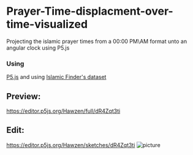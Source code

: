 # Prayer-Time-displacment-over-time-visualized
Projecting the islamic prayer times from a 00:00 PM\AM format unto an angular clock using P5.js

### Using
[P5.js](https://p5js.org/)
and using [Islamic Finder's dataset](https://www.islamicfinder.org/prayer-times/print-yearly-prayers/?timeInterval=year&calendarType=Gregorian&year=2019)

## Preview:
https://editor.p5js.org/Hawzen/full/dR4Zqt3ti
## Edit:
https://editor.p5js.org/Hawzen/sketches/dR4Zqt3ti
![picture](https://i.imgur.com/cMxWkhM.png)
